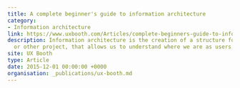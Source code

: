 ```yaml
---
title: A complete beginner's guide to information architecture
category:
- Information architecture
link: https://www.uxbooth.com/Articles/complete-beginners-guide-to-information-architecture/
description: Information architecture is the creation of a structure for a website, application,
  or other project, that allows us to understand where we are as users.
site: UX Booth
type: Article
date: 2015-12-01 00:00:00 +0000
organisation: _publications/ux-booth.md
---
```

